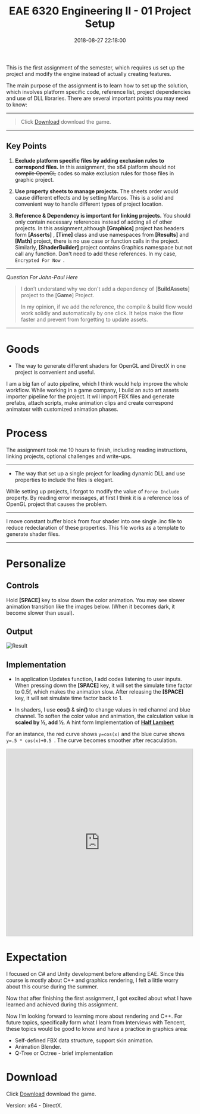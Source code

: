 ﻿---
title: EAE 6320 Engineering II - 01 Project Setup
date: 2018-08-27 22:18:00
tags: 
- Entertainment Arts Engineering 
- Graphics
- C++
categories: 
- Game Engine
- Realtime Rendering
thumbnail: https://chenmi-ink-1252570167.cos.na-siliconvalley.myqcloud.com/BannnerEngII01.jpg
toc: true
---



This is the first assignment of the semester, which requires us set up the project and modify the engine instead of actually creating features.


The main purpose of the assignment is to learn how to set up the solution, which involves platform specific code, reference list, project dependencies and use of DLL libraries.  There are several important points you may need to know:

<!--more--> 


***
> Click  [Download](https://chenmi-ink-1252570167.cos.na-siliconvalley.myqcloud.com/EAE6320Zip/EAE6320_A01_MyGame_.zip) download the game.
***

## Key Points

1.	**Exclude platform specific files by adding exclusion rules to correspond files.** In this assignment, the x64 platform should not ~~compile OpenGL~~ codes so make exclusion rules for those files in graphic project.

2.	**Use property sheets to manage projects.**  The sheets order would cause different effects and by setting Marcos. This is a solid and convenient way to handle different types of project location.

3.	**Reference & Dependency is important for linking projects.**  You should only contain necessary references instead of adding all of other projects.  In this assignment,although **[Graphics]** project has headers form **[Asserts]** , **[Time]** class and use namespaces from **[Results]** and **[Math]** project, there is no use case or function calls in the project. Similarly, **[ShaderBuilder]** project contains Graphics namespace but not call any function. Don't need to add these references. In my case, <code>  Encrypted For Now  </code>.

***


*Question For John-Paul Here*

> I don’t understand why we don't add a dependency of [**BuildAssets**] project to the [**Game**] Project. 
>
>
> In my opinion, if we add the reference, the compile & build flow would work solidly and automatically by one click. It helps make the flow faster and prevent from forgetting to update assets. 

***


# Goods

*   The way to generate different shaders for OpenGL and DirectX in one project is convenient and useful.

I am a big fan of auto pipeline, which I think would help improve the whole workflow. While working in a game company, I build an auto art assets importer pipeline for the project. It will import FBX files and generate prefabs, attach scripts, make animation clips and create correspond animatosr with customized animation phases.  

# Process

The assignment took me 10 hours to finish, including reading instructions, linking projects, optional challenges and write-ups. 

***
- The way that set up a single project for loading dynamic DLL and use properties to include the files is elegant.

While setting up projects, I forgot to modify the value of <code>Force Include</code> property. By reading error messages, at first I think it is a reference loss of OpenGL project that causes the problem.
***

I move constant buffer block from four shader into one single .inc file to reduce redeclaration of these properties. This file works as a template to generate shader files.
***


# Personalize

## Controls

Hold **[SPACE]** key to slow down the color animation.  You may see slower animation transition like the images below. (When it becomes dark, it become slower than usual).


## Output

![Result](https://chenmi-ink-1252570167.cos.na-siliconvalley.myqcloud.com/a01.gif)

## Implementation 

- In application Updates function, I add codes listening to user inputs. When pressing down the **[SPACE]** key, it will set the simulate time factor to 0.5f, which makes the animation slow. After releasing the **[SPACE]** key, it will set simulate time factor back to 1.

- In shaders, I use **cos()** & **sin()** to change values in red channel and blue channel. To soften the color value and animation, the calculation value is **scaled by ½, add ½**. A hint form Implementation of [**Half Lambert**](https://developer.valvesoftware.com/wiki/Half_Lambert) 

For an instance, the red curve shows  <code>y=cos(x)</code> and the blue curve shows <code> y=.5 * cos(x)+0.5 </code>. The curve becomes smoother after recaculation.  

<iframe src="https://www.desmos.com/calculator/w124iofh0v?embed" width="500px" height="500px" style="border: 1px solid #ccc" frameborder=0></iframe>

# Expectation 

I focused on C# and Unity development before attending EAE. Since this course is mostly about C++ and graphics rendering, I felt a little worry about this course during the summer.

Now that after finishing the first assignment, I got excited about what I have learned and achieved during this assignment.

Now I’m looking forward to learning more about rendering and C++. For future topics, specifically form what I learn from Interviews with Tencent, these topics would be good to know and have a practice in graphics area:

- Self-defined FBX data structure, support skin animation.
-	Animation Blender. 
-	Q-Tree or Octree - brief implementation




# Download

Click  [Download](https://chenmi-ink-1252570167.cos.na-siliconvalley.myqcloud.com/EAE6320Zip/EAE6320_A01_MyGame_.zip) download the game.

Version: x64 - DirectX. 
